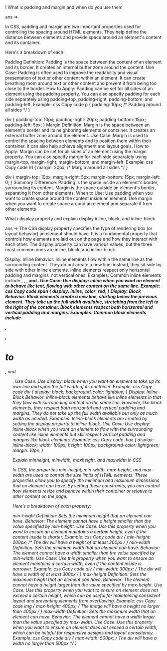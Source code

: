 <!-- questions 1 -->

! What is padding and margin and when do you use them

ans => 


In CSS, padding and margin are two important properties used for controlling the spacing around HTML elements. They help define the distance between elements and provide space around an element's content and its container.

Here's a breakdown of each:

Padding
Definition: Padding is the space between the content of an element and its border. It creates an internal buffer zone around the content.
Use Case: Padding is often used to improve the readability and visual presentation of text or other content within an element. It can create breathing room around text or other content and prevent it from being too close to the border.
How to Apply:
Padding can be set for all sides of an element using the padding property.
You can also specify padding for each side separately using padding-top, padding-right, padding-bottom, and padding-left.
Example:
css
Copy code
p {
    padding: 10px; /* Padding around all sides */
}

div {
    padding-top: 10px;
    padding-right: 20px;
    padding-bottom: 15px;
    padding-left: 5px;
}
Margin
Definition: Margin is the space between an element's border and its neighboring elements or container. It creates an external buffer zone around the element.
Use Case: Margin is used to control the spacing between elements and to position them within their container. It can also help achieve alignment and layout goals.
How to Apply:
Margin can be set for all sides of an element using the margin property.
You can also specify margin for each side separately using margin-top, margin-right, margin-bottom, and margin-left.
Example:
css
Copy code
h1 {
    margin: 20px; /* Margin around all sides */
}

div {
    margin-top: 10px;
    margin-right: 5px;
    margin-bottom: 15px;
    margin-left: 0;
}
Summary
Difference:
Padding is the space inside an element's border, surrounding its content.
Margin is the space outside an element's border, separating it from other elements.
When to Use:
Use padding when you want to create space around the content inside an element.
Use margin when you want to create space around an element and separate it from other elements


<!-- questions 2 -->

What i display property and explain display inline, block, and inline-block

ans => The CSS display property specifies the type of rendering box (or layout behavior) an element should have. It is a fundamental property that controls how elements are laid out on the page and how they interact with each other. The display property can have various values, but the three most common ones are inline, block, and inline-block.

Display: Inline
Behavior:
Inline elements flow within the same line as the surrounding content.
They do not create a new line; instead, they sit side by side with other inline elements.
Inline elements respect only horizontal padding and margins, not vertical ones.
Examples:
Common inline elements include <span>, <a>, <strong>, and <em>.
Use Case:
Use display: inline when you want an element to behave like text, flowing with other content on the same line.
Example:
css
Copy code
span {
    display: inline;
    color: red;
}
Display: Block
Behavior:
Block elements create a new line, starting below the previous element.
They take up the full width available, stretching from the left to the right of the container.
Block elements respect both horizontal and vertical padding and margins.
Examples:
Common block elements include <div>, <p>, <h1> to <h6>, and <ul>.
Use Case:
Use display: block when you want an element to take up its own line and span the full width of its container.
Example:
css
Copy code
div {
    display: block;
    background-color: lightblue;
}
Display: Inline-Block
Behavior:
Inline-block elements behave like inline elements in that they flow with surrounding content on the same line.
However, like block elements, they respect both horizontal and vertical padding and margins.
They do not take up the full width available but only as much width as needed.
Examples:
Inline-block elements are created by setting the display property to inline-block.
Use Case:
Use display: inline-block when you want an element to flow with the surrounding content like inline elements but still respect vertical padding and margins like block elements.
Example:
css
Copy code
.box {
    display: inline-block;
    width: 100px;
    height: 100px;
    background-color: lightgreen;
    margin: 10px;
}

<!-- questions 3 -->

Explain minheight, minwidth, maxheight, and maxwidth in CSS


In CSS, the properties min-height, min-width, max-height, and max-width are used to control the size limits of HTML elements. These properties allow you to specify the minimum and maximum dimensions that an element can have. By setting these constraints, you can control how elements resize and behave within their container or relative to other content on the page.

Here’s a breakdown of each property:

min-height
Definition: Sets the minimum height that an element can have.
Behavior: The element cannot have a height smaller than the value specified by min-height.
Use Case: Use this property when you want to ensure an element maintains a certain height, even if the content inside is shorter.
Example:
css
Copy code
div {
    min-height: 200px; /* The div will have a height of at least 200px */
}
min-width
Definition: Sets the minimum width that an element can have.
Behavior: The element cannot have a width smaller than the value specified by min-width.
Use Case: Use this property when you want to ensure an element maintains a certain width, even if the content inside is narrower.
Example:
css
Copy code
div {
    min-width: 300px; /* The div will have a width of at least 300px */
}
max-height
Definition: Sets the maximum height that an element can have.
Behavior: The element cannot have a height larger than the value specified by max-height.
Use Case: Use this property when you want to ensure an element does not exceed a certain height, which can be useful for maintaining consistent layout and preventing elements from overflowing.
Example:
css
Copy code
img {
    max-height: 400px; /* The image will have a height no larger than 400px */
}
max-width
Definition: Sets the maximum width that an element can have.
Behavior: The element cannot have a width larger than the value specified by max-width.
Use Case: Use this property when you want to ensure an element does not exceed a certain width, which can be helpful for responsive designs and layout consistency.
Example:
css
Copy code
div {
    max-width: 500px; /* The div will have a width no larger than 500px */
}